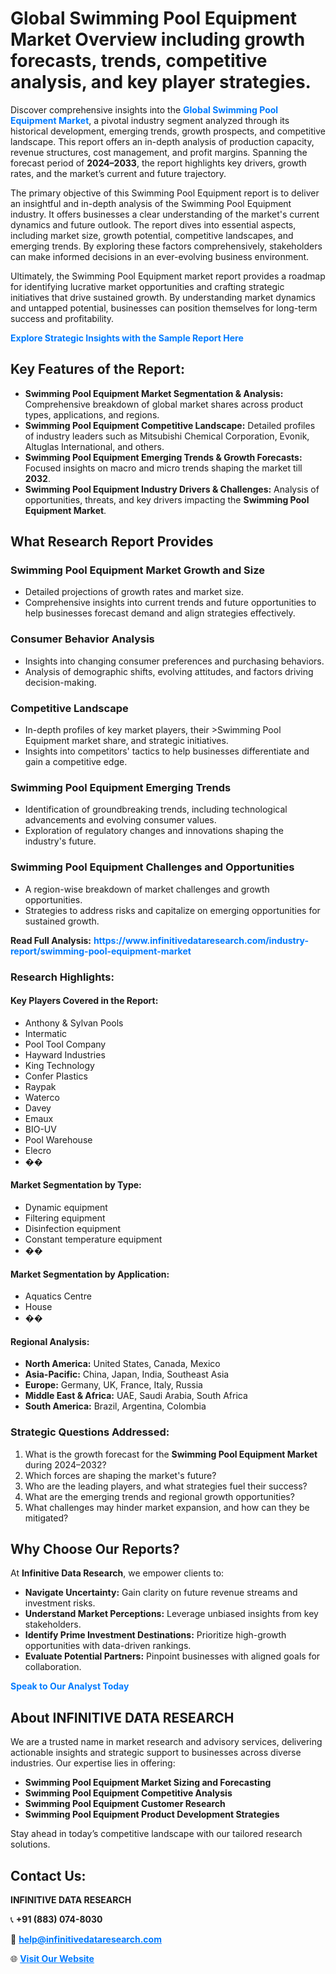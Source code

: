 <h1>Global Swimming Pool Equipment Market Overview including growth forecasts, trends, competitive analysis, and key player strategies.</h1>
<p>
Discover comprehensive insights into the 
<a href="https://www.infinitivedataresearch.com/industry-report/swimming-pool-equipment-market" rel="dofollow" style="color: #007BFF; text-decoration: none;"><strong>Global Swimming Pool Equipment Market</strong></a>, a pivotal industry segment analyzed through its historical development, emerging trends, growth prospects, and competitive landscape. This report offers an in-depth analysis of production capacity, revenue structures, cost management, and profit margins. Spanning the forecast period of <strong>2024–2033</strong>, the report highlights key drivers, growth rates, and the market’s current and future trajectory.
</p>
<p>
The primary objective of this Swimming Pool Equipment report is to deliver an insightful and in-depth analysis of the Swimming Pool Equipment industry. It offers businesses a clear understanding of the market's current dynamics and future outlook. The report dives into essential aspects, including market size, growth potential, competitive landscapes, and emerging trends. By exploring these factors comprehensively, stakeholders can make informed decisions in an ever-evolving business environment.
</p>
<p>
Ultimately, the Swimming Pool Equipment market report provides a roadmap for identifying lucrative market opportunities and crafting strategic initiatives that drive sustained growth. By understanding market dynamics and untapped potential, businesses can position themselves for long-term success and profitability.
</p>
<p>
<a href="https://www.infinitivedataresearch.com/request-sample/reportId=109721" style="color: #007BFF; text-decoration: none;"><strong>Explore Strategic Insights with the Sample Report Here</strong></a>
</p>

<h2>Key Features of the Report:</h2>
<ul>
<li><strong>Swimming Pool Equipment Market Segmentation & Analysis:</strong> Comprehensive breakdown of global market shares across product types, applications, and regions.</li>
<li><strong>Swimming Pool Equipment Competitive Landscape:</strong> Detailed profiles of industry leaders such as Mitsubishi Chemical Corporation, Evonik, Altuglas International, and others.</li>
<li><strong>Swimming Pool Equipment Emerging Trends & Growth Forecasts:</strong> Focused insights on macro and micro trends shaping the market till <strong>2032</strong>.</li>
<li><strong>Swimming Pool Equipment Industry Drivers & Challenges:</strong> Analysis of opportunities, threats, and key drivers impacting the <strong>Swimming Pool Equipment Market</strong>.</li>
</ul>

<h2>What Research Report Provides</h2>
<h3>Swimming Pool Equipment Market Growth and Size</h3>
<ul>
<li>Detailed projections of growth rates and market size.</li>
<li>Comprehensive insights into current trends and future opportunities to help businesses forecast demand and align strategies effectively.</li>
</ul>

<h3>Consumer Behavior Analysis</h3>
<ul>
<li>Insights into changing consumer preferences and purchasing behaviors.</li>
<li>Analysis of demographic shifts, evolving attitudes, and factors driving decision-making.</li>
</ul>

<h3>Competitive Landscape</h3>
<ul>
<li>In-depth profiles of key market players, their >Swimming Pool Equipment market share, and strategic initiatives.</li>
<li>Insights into competitors' tactics to help businesses differentiate and gain a competitive edge.</li>
</ul>

<h3>Swimming Pool Equipment Emerging Trends</h3>
<ul>
<li>Identification of groundbreaking trends, including technological advancements and evolving consumer values.</li>
<li>Exploration of regulatory changes and innovations shaping the industry's future.</li>
</ul>

<h3>Swimming Pool Equipment Challenges and Opportunities</h3>
<ul>
<li>A region-wise breakdown of market challenges and growth opportunities.</li>
<li>Strategies to address risks and capitalize on emerging opportunities for sustained growth.</li>
</ul>
<p><strong>Read Full Analysis:</strong> <a href="https://www.infinitivedataresearch.com/industry-report/swimming-pool-equipment-market" rel="dofollow" style="color: #007BFF; text-decoration: none;"><strong>https://www.infinitivedataresearch.com/industry-report/swimming-pool-equipment-market</strong></a></p>
<h3>Research Highlights:</h3>
<h4>Key Players Covered in the Report:</h4>
<ul><li>Anthony &amp; Sylvan Pools</li><li>Intermatic</li><li>Pool Tool Company</li><li>Hayward Industries</li><li>King Technology</li><li>Confer Plastics</li><li>Raypak</li><li>Waterco</li><li>Davey</li><li>Emaux</li><li>BIO-UV</li><li>Pool Warehouse</li><li>Elecro</li><li>��</li></ul>
<h4>Market Segmentation by Type:</h4>
<ul><li>Dynamic equipment</li><li>Filtering equipment</li><li>Disinfection equipment</li><li>Constant temperature equipment</li><li>��</li></ul>
<h4>Market Segmentation by Application:</h4>
<ul><li>Aquatics Centre</li><li>House</li><li>��</li></ul>

<h4>Regional Analysis:</h4>
<ul>
<li><strong>North America:</strong> United States, Canada, Mexico</li>
<li><strong>Asia-Pacific:</strong> China, Japan, India, Southeast Asia</li>
<li><strong>Europe:</strong> Germany, UK, France, Italy, Russia</li>
<li><strong>Middle East & Africa:</strong> UAE, Saudi Arabia, South Africa</li>
<li><strong>South America:</strong> Brazil, Argentina, Colombia</li>
</ul>

<h3>Strategic Questions Addressed:</h3>
<ol>
<li>What is the growth forecast for the <strong>Swimming Pool Equipment Market</strong> during 2024–2032?</li>
<li>Which forces are shaping the market's future?</li>
<li>Who are the leading players, and what strategies fuel their success?</li>
<li>What are the emerging trends and regional growth opportunities?</li>
<li>What challenges may hinder market expansion, and how can they be mitigated?</li>
</ol>

<h2>Why Choose Our Reports?</h2>
<p>At <strong>Infinitive Data Research</strong>, we empower clients to:</p>
<ul>
<li><strong>Navigate Uncertainty:</strong> Gain clarity on future revenue streams and investment risks.</li>
<li><strong>Understand Market Perceptions:</strong> Leverage unbiased insights from key stakeholders.</li>
<li><strong>Identify Prime Investment Destinations:</strong> Prioritize high-growth opportunities with data-driven rankings.</li>
<li><strong>Evaluate Potential Partners:</strong> Pinpoint businesses with aligned goals for collaboration.</li>
</ul>
<p><a href="https://www.infinitivedataresearch.com/industry-report/swimming-pool-equipment-market" rel="dofollow" style="color: #007BFF; text-decoration: none;"><strong>Speak to Our Analyst Today</strong></a></p>

<h2>About INFINITIVE DATA RESEARCH</h2>
<p>We are a trusted name in market research and advisory services, delivering actionable insights and strategic support to businesses across diverse industries. Our expertise lies in offering:</p>
<ul>
<li><strong>Swimming Pool Equipment Market Sizing and Forecasting</strong></li>
<li><strong>Swimming Pool Equipment Competitive Analysis</strong></li>
<li><strong>Swimming Pool Equipment Customer Research</strong></li>
<li><strong>Swimming Pool Equipment Product Development Strategies</strong></li>
</ul>
<p>Stay ahead in today’s competitive landscape with our tailored research solutions.</p>

<h2>Contact Us:</h2>
<p><strong>INFINITIVE DATA RESEARCH</strong></p>
<p>📞 <strong>+91 (883) 074-8030</strong></p>
<p>📧 <strong><a href="mailto:help@infinitivedataresearch.com" style="color: #007BFF;">help@infinitivedataresearch.com</a></strong></p>
<p>🌐 <strong><a href="https://www.infinitivedataresearch.com" rel="dofollow" style="color: #007BFF;">Visit Our Website</a></strong></p>